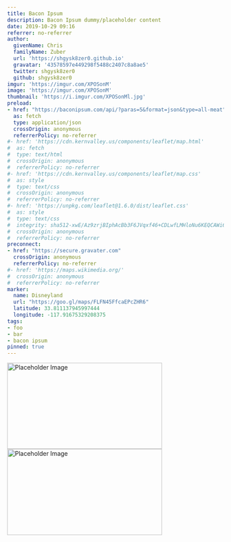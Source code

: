 ```yaml
---
title: Bacon Ipsum
description: Bacon Ipsum dummy/placeholder content
date: 2019-10-29 09:16
referrer: no-referrer
author:
  givenName: Chris
  familyName: Zuber
  url: 'https://shgysk8zer0.github.io'
  gravatar: '43578597e449298f5488c2407c8a8ae5'
  twitter: shgysk8zer0
  github: shgysk8zer0
imgur: 'https://imgur.com/XPOSonM'
image: 'https://imgur.com/XPOSonM'
thumbnail: 'https://i.imgur.com/XPOSonMl.jpg'
preload:
- href: "https://baconipsum.com/api/?paras=5&format=json&type=all-meat"
  as: fetch
  type: application/json
  crossOrigin: anonymous
  referrerPolicy: no-referrer
#- href: 'https://cdn.kernvalley.us/components/leaflet/map.html'
#  as: fetch
#  type: text/html
#  crossOrigin: anonymous
#  referrerPolicy: no-referrer
#- href: 'https://cdn.kernvalley.us/components/leaflet/map.css'
#  as: style
#  type: text/css
#  crossOrigin: anonymous
#  referrerPolicy: no-referrer
#- href: 'https://unpkg.com/leaflet@1.6.0/dist/leaflet.css'
#  as: style
#  type: text/css
#  integrity: sha512-xwE/Az9zrjBIphAcBb3F6JVqxf46+CDLwfLMHloNu6KEQCAWi6HcDUbeOfBIptF7tcCzusKFjFw2yuvEpDL9wQ==
#  crossOrigin: anonymous
#  referrerPolicy: no-referrer
preconnect:
- href: "https://secure.gravater.com"
  crossOrigin: anonymous
  referrerPolicy: no-referrer
#- href: 'https://maps.wikimedia.org/'
#  crossOrigin: anonymous
#  referrerPolicy: no-referrer
marker:
  name: Disneyland
  url: "https://goo.gl/maps/FLFN45FfcaEPcZHR6"
  latitude: 33.811137945997444
  longitude: -117.91675329208375
tags:
- foo
- bar
- bacon ipsum
pinned: true
---
```

<slide-show controls="">
  <img slot="slide" src="https://via.placeholder.com/360x200/343434.png" width="360" height="200" alt="Placeholder Image" referrerpolicy="no-referrer" decoding="async" />
  <img slot="slide" src="https://via.placeholder.com/360x200/F06ABC.png" width="360" height="200" alt="Placeholder Image" referrerpolicy="no-referrer" decoding="async" />
</slide-show>
<bacon-ipsum></bacon-ipsum>
